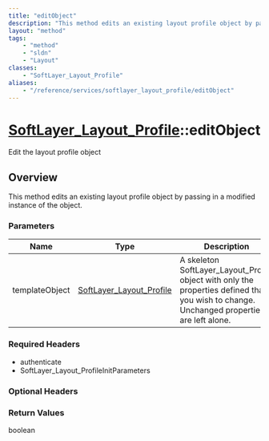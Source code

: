 ```yaml
---
title: "editObject"
description: "This method edits an existing layout profile object by passing in a modified instance of the object."
layout: "method"
tags:
    - "method"
    - "sldn"
    - "Layout"
classes:
    - "SoftLayer_Layout_Profile"
aliases:
    - "/reference/services/softlayer_layout_profile/editObject"
---
```

# [SoftLayer_Layout_Profile](/reference/services/SoftLayer_Layout_Profile)::editObject

Edit the layout profile object


## Overview 
This method edits an existing layout profile object by passing in a modified instance of the object. 

### Parameters 
|Name | Type | Description |
| --- | --- | --- |
|templateObject| <a href='/reference/datatypes/SoftLayer_Layout_Profile'>SoftLayer_Layout_Profile </a>| A skeleton SoftLayer_Layout_Profile object with only the properties defined that you wish to change. Unchanged properties are left alone.|


### Required Headers
* authenticate
* SoftLayer_Layout_ProfileInitParameters

### Optional Headers

### Return Values
boolean

